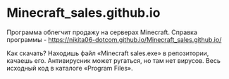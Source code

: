 # Minecraft_sales.github.io

Программа облегчит продажу на серверах Minecraft.
Справка программы - https://nikita06-dotcom.github.io/Minecraft_sales.github.io/

Как скачать?
Находишь файл «Minecraft sales.exe» в репозитории, качаешь его. Антивирусник может ругаться, но там нет вирусов. Весь исходный код в каталоге «Program Files». 
